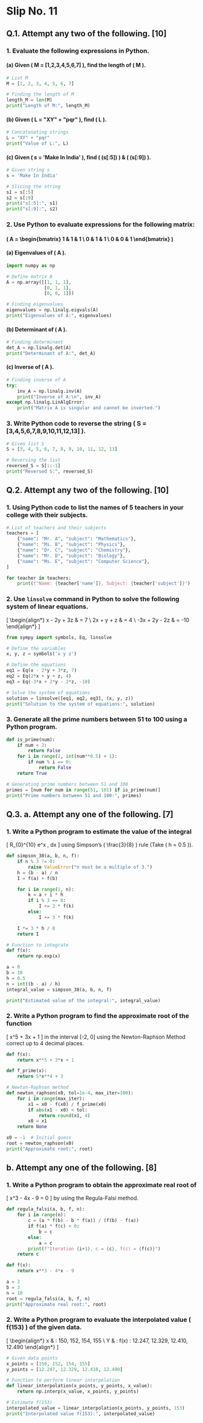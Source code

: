 
# Slip No. 11

## Q.1. Attempt any two of the following. [10]

### 1. Evaluate the following expressions in Python.
#### (a) Given \( M = [1,2,3,4,5,6,7] \), find the length of \( M \).

```python
# List M
M = [1, 2, 3, 4, 5, 6, 7]

# Finding the length of M
length_M = len(M)
print("Length of M:", length_M)
```

#### (b) Given \( L = "XY" + "pqr" \), find \( L \).

```python
# Concatenating strings
L = "XY" + "pqr"
print("Value of L:", L)
```

#### (c) Given \( s = 'Make In India' \), find \( (s[:5]) \) & \( (s[:9]) \).

```python
# Given string s
s = 'Make In India'

# Slicing the string
s1 = s[:5]
s2 = s[:9]
print("s[:5]:", s1)
print("s[:9]:", s2)
```

### 2. Use Python to evaluate expressions for the following matrix:
#### \( A = \begin{bmatrix} 1 & 1 & 1 \\ 0 & 1 & 1 \\ 0 & 0 & 1 \end{bmatrix} \)

#### (a) Eigenvalues of \( A \).

```python
import numpy as np

# Define matrix A
A = np.array([[1, 1, 1],
              [0, 1, 1],
              [0, 0, 1]])

# Finding eigenvalues
eigenvalues = np.linalg.eigvals(A)
print("Eigenvalues of A:", eigenvalues)
```

#### (b) Determinant of \( A \).

```python
# Finding determinant
det_A = np.linalg.det(A)
print("Determinant of A:", det_A)
```

#### (c) Inverse of \( A \).

```python
# Finding inverse of A
try:
    inv_A = np.linalg.inv(A)
    print("Inverse of A:\n", inv_A)
except np.linalg.LinAlgError:
    print("Matrix A is singular and cannot be inverted.")
```

### 3. Write Python code to reverse the string \( S = [3,4,5,6,7,8,9,10,11,12,13] \).

```python
# Given list S
S = [3, 4, 5, 6, 7, 8, 9, 10, 11, 12, 13]

# Reversing the list
reversed_S = S[::-1]
print("Reversed S:", reversed_S)
```

## Q.2. Attempt any two of the following. [10]

### 1. Using Python code to list the names of 5 teachers in your college with their subjects.

```python
# List of teachers and their subjects
teachers = [
    {"name": "Mr. A", "subject": "Mathematics"},
    {"name": "Ms. B", "subject": "Physics"},
    {"name": "Dr. C", "subject": "Chemistry"},
    {"name": "Mr. D", "subject": "Biology"},
    {"name": "Ms. E", "subject": "Computer Science"},
]

for teacher in teachers:
    print(f"Name: {teacher['name']}, Subject: {teacher['subject']}")
```

### 2. Use `linsolve` command in Python to solve the following system of linear equations.
\[
\begin{align*}
x - 2y + 3z & = 7 \\
2x + y + z & = 4 \\
-3x + 2y - 2z & = -10
\end{align*}
\]

```python
from sympy import symbols, Eq, linsolve

# Define the variables
x, y, z = symbols('x y z')

# Define the equations
eq1 = Eq(x - 2*y + 3*z, 7)
eq2 = Eq(2*x + y + z, 4)
eq3 = Eq(-3*x + 2*y - 2*z, -10)

# Solve the system of equations
solution = linsolve([eq1, eq2, eq3], (x, y, z))
print("Solution to the system of equations:", solution)
```

### 3. Generate all the prime numbers between 51 to 100 using a Python program.

```python
def is_prime(num):
    if num < 2:
        return False
    for i in range(2, int(num**0.5) + 1):
        if num % i == 0:
            return False
    return True

# Generating prime numbers between 51 and 100
primes = [num for num in range(51, 101) if is_prime(num)]
print("Prime numbers between 51 and 100:", primes)
```

## Q.3. a. Attempt any one of the following. [7]

### 1. Write a Python program to estimate the value of the integral 
\[ R_{0}^{10} e^x \, dx \] 
using Simpson’s \( \frac{3}{8} \) rule (Take \( h = 0.5 \)).

```python
def simpson_38(a, b, n, f):
    if n % 3 != 0:
        raise ValueError("n must be a multiple of 3.")
    h = (b - a) / n
    I = f(a) + f(b)

    for i in range(1, n):
        k = a + i * h
        if i % 3 == 0:
            I += 2 * f(k)
        else:
            I += 3 * f(k)

    I *= 3 * h / 8
    return I

# Function to integrate
def f(x):
    return np.exp(x)

a = 0
b = 10
h = 0.5
n = int((b - a) / h)
integral_value = simpson_38(a, b, n, f)

print("Estimated value of the integral:", integral_value)
```

### 2. Write a Python program to find the approximate root of the function 
\[ x^5 + 3x + 1 \] 
in the interval [-2, 0] using the Newton-Raphson Method correct up to 4 decimal places.

```python
def f(x):
    return x**5 + 3*x + 1

def f_prime(x):
    return 5*x**4 + 3

# Newton-Raphson method
def newton_raphson(x0, tol=1e-4, max_iter=100):
    for i in range(max_iter):
        x1 = x0 - f(x0) / f_prime(x0)
        if abs(x1 - x0) < tol:
            return round(x1, 4)
        x0 = x1
    return None

x0 = -1  # Initial guess
root = newton_raphson(x0)
print("Approximate root:", root)
```

## b. Attempt any one of the following. [8]

### 1. Write a Python program to obtain the approximate real root of 
\[ x^3 - 4x - 9 = 0 \] 
by using the Regula-Falsi method.

```python
def regula_falsi(a, b, f, n):
    for i in range(n):
        c = (a * f(b) - b * f(a)) / (f(b) - f(a))
        if f(a) * f(c) < 0:
            b = c
        else:
            a = c
        print(f"Iteration {i+1}, c = {c}, f(c) = {f(c)}")
    return c

def f(x):
    return x**3 - 4*x - 9

a = 2
b = 3
n = 10
root = regula_falsi(a, b, f, n)
print("Approximate real root:", root)
```

### 2. Write a Python program to evaluate the interpolated value \( f(153) \) of the given data.
\[
\begin{align*}
x & : 150, 152, 154, 155 \\
Y & : f(x) : 12.247, 12.329, 12.410, 12.490
\end{align*}
\]

```python
# Given data points
x_points = [150, 152, 154, 155]
y_points = [12.247, 12.329, 12.410, 12.490]

# Function to perform linear interpolation
def linear_interpolation(x_points, y_points, x_value):
    return np.interp(x_value, x_points, y_points)

# Estimate f(153)
interpolated_value = linear_interpolation(x_points, y_points, 153)
print("Interpolated value f(153):", interpolated_value)
```

